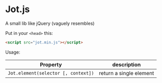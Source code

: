 # Jot.js

A small  lib like jQuery (vaguely resembles)

Put in your `<head>` this:

```html
<script src="jot.min.js"></script>
```

Usage:

Property | description
--- | ---
 `Jot.element(selector [, context])` | return a single element
